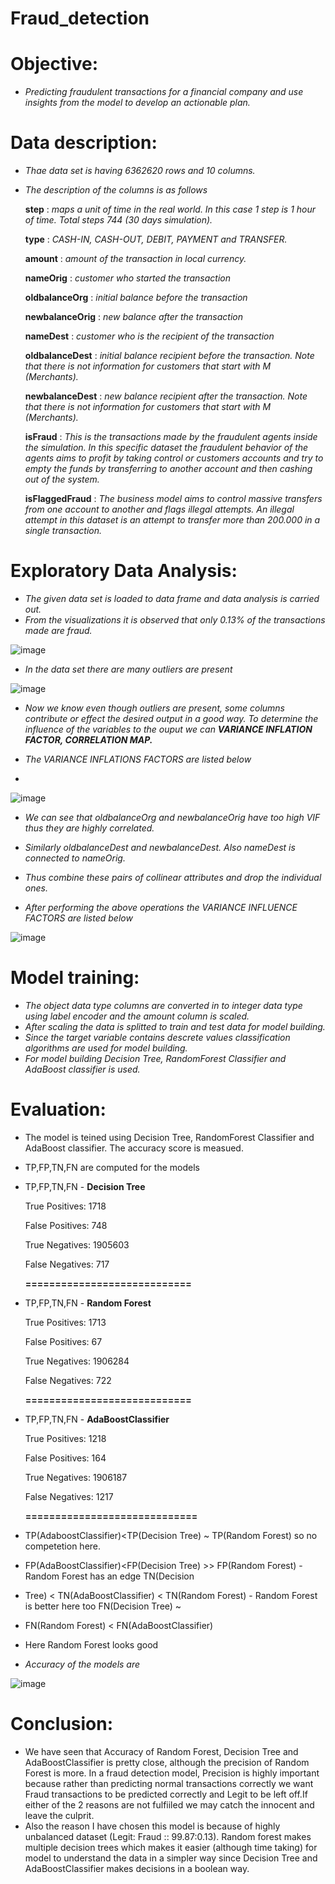 # Fraud_detection

# Objective:
* *Predicting fraudulent transactions for a  financial company and use insights from the model to develop an actionable plan.*

# Data description:
* *Thae data set is having 6362620 rows and 10 columns.*

* *The description of the columns is as follows*

     **step** : *maps a unit of time in the real world. In this case 1 step is 1 hour of time. Total steps 744 (30 days simulation).*

     **type** : *CASH-IN, CASH-OUT, DEBIT, PAYMENT and TRANSFER.*

     **amount** : *amount of the transaction in local currency.*

     **nameOrig** : *customer who started the transaction*

     **oldbalanceOrg** : *initial balance before the transaction*

     **newbalanceOrig** : *new balance after the transaction*

     **nameDest** : *customer who is the recipient of the transaction*

     **oldbalanceDest** : *initial balance recipient before the transaction. Note that there is not information for customers that start with M (Merchants).*

     **newbalanceDest** : *new balance recipient after the transaction. Note that there is not information for customers that start with M (Merchants).*

     **isFraud** : *This is the transactions made by the fraudulent agents inside the simulation. In this specific dataset the fraudulent behavior of the agents aims to profit by taking control or customers accounts and try to empty the funds by transferring to another account and then cashing out of the system.*

     **isFlaggedFraud** : *The business model aims to control massive transfers from one account to another and flags illegal attempts. An illegal attempt in this dataset is an attempt to transfer more than 200.000 in a single transaction.*
     
# Exploratory Data Analysis:     
* *The given data set is loaded to data frame and data analysis is carried out.*
* *From the visualizations it is observed that only 0.13% of the transactions made are fraud.*

![image](https://user-images.githubusercontent.com/121590533/218256465-2d85ca7e-b1c0-472f-a46c-b18ab073bf9a.png)

* *In the data set there are many outliers are present*

![image](https://user-images.githubusercontent.com/121590533/218256768-7ddc7048-5ae1-4258-a2b0-e00f653f6efe.png)

* *Now we know even though outliers are present, some columns contribute or effect the desired output in a good way. To determine the influence of the variables to the ouput we can **VARIANCE INFLATION FACTOR, CORRELATION MAP.***

* *The VARIANCE INFLATIONS FACTORS are listed below*
* 
![image](https://user-images.githubusercontent.com/121590533/218257020-fb733eee-744b-47b9-8f78-33a77546e6b7.png)

* *We can see that oldbalanceOrg and newbalanceOrig have too high VIF thus they are highly correlated.*
* *Similarly oldbalanceDest and newbalanceDest. Also nameDest is connected to nameOrig.*
* *Thus combine these pairs of collinear attributes and drop the individual ones.*

* *After performing the above operations the VARIANCE INFLUENCE FACTORS are listed below*

![image](https://user-images.githubusercontent.com/121590533/218258031-9a554847-1b24-4d10-b0e8-befe26e4945d.png)

# Model training:
* *The object data type columns are converted in to integer data type using label encoder and the amount column is scaled.*
* *After scaling the data is splitted to train and test data for model building.*
* *Since the target variable contains descrete values classification algorithms are used for model building.*
* *For model building Decision Tree, RandomForest Classifier and AdaBoost classifier is used.*
# Evaluation:
* The model is teined using Decision Tree, RandomForest Classifier and AdaBoost classifier. The accuracy score is measued.
* TP,FP,TN,FN are computed for the models
* TP,FP,TN,FN - **Decision Tree**

  True Positives: 1718
  
  False Positives: 748
  
  True Negatives: 1905603
  
  False Negatives: 717
  
  **============================**
  
* TP,FP,TN,FN - **Random Forest**

  True Positives: 1713
  
  False Positives: 67
  
  True Negatives: 1906284
  
  False Negatives: 722
  
  **============================**
  
* TP,FP,TN,FN - **AdaBoostClassifier**

  True Positives: 1218
  
  False Positives: 164
  
  True Negatives: 1906187
  
  False Negatives: 1217
 
  **=============================**
* TP(AdaboostClassifier)<TP(Decision Tree) ~ TP(Random Forest) so no competetion here.
* FP(AdaBoostClassifier)<FP(Decision Tree) >> FP(Random Forest) - Random Forest has an edge TN(Decision
* Tree) < TN(AdaBoostClassifier) < TN(Random Forest) - Random Forest is better here too FN(Decision Tree) ~
* FN(Random Forest) < FN(AdaBoostClassifier)
* Here Random Forest looks good

* *Accuracy of the models are*

![image](https://user-images.githubusercontent.com/121590533/218259748-e9162c79-229e-4d0a-b660-6bf5e43f4298.png)

# Conclusion:
* We have seen that Accuracy of Random Forest, Decision Tree and AdaBoostClassifier is pretty close, although the precision of Random Forest is more. In a fraud detection model, Precision is highly important because rather than predicting normal transactions correctly we want Fraud transactions to be predicted correctly and Legit to be left off.If either of the 2 reasons are not fulfiiled we may catch the innocent and leave the culprit.
* Also the reason I have chosen this model is because of highly unbalanced dataset (Legit: Fraud :: 99.87:0.13). Random forest makes multiple decision trees which makes it easier (although time taking) for model to understand the data in a simpler way since Decision Tree and AdaBoostClassifier makes decisions in a boolean way.
